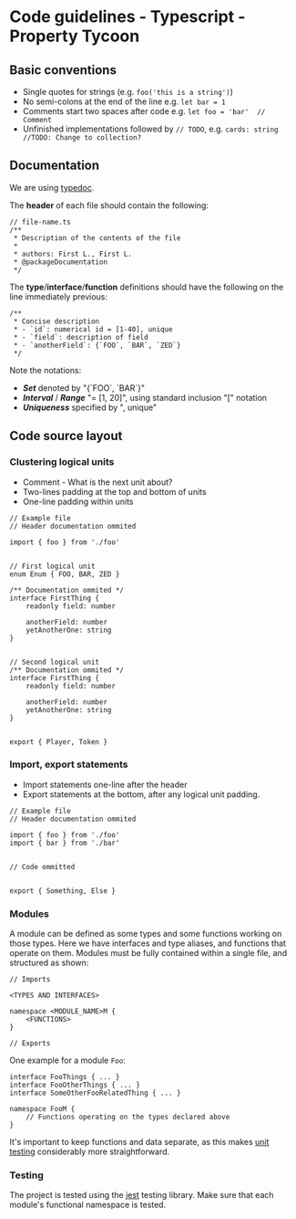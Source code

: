 # Code guidelines - Typescript - Property Tycoon

## Basic conventions
- Single quotes for strings (e.g. `foo('this is a string')`)
- No semi-colons at the end of the line e.g. `let bar = 1`
- Comments start two spaces after code e.g. `let foo = 'bar'  // Comment`
- Unfinished implementations followed by `// TODO`, e.g. `cards: string  //TODO: Change to collection?`

## Documentation
We are using [typedoc](https://typedoc.org/).

The **header** of each file should contain the following:
```
// file-name.ts
/**
 * Description of the contents of the file
 * 
 * authors: First L., First L.  
 * @packageDocumentation
 */
```
The **type**/**interface**/**function** definitions should have the following on the line immediately previous:
```
/**
 * Concise description
 * - `id`: numerical id = [1-40], unique
 * - `field`: description of field
 * - `anotherField`: {`FOO`, `BAR`, `ZED`}
 */
 ```
Note the notations:
- ***Set*** denoted by "{\`FOO\`, \`BAR\`}"
- ***Interval*** / ***Range*** "= [1, 20]", using standard inclusion "[" notation
- ***Uniqueness*** specified by ", unique"

## Code source layout

### Clustering logical units
- Comment - What is the next unit about?
- Two-lines padding at the top and bottom of units
- One-line padding within units
```
// Example file
// Header documentation ommited

import { foo } from './foo'


// First logical unit
enum Enum { FOO, BAR, ZED }

/** Documentation ommited */
interface FirstThing {
    readonly field: number

    anotherField: number
    yetAnotherOne: string
}


// Second logical unit
/** Documentation ommited */
interface FirstThing {
    readonly field: number

    anotherField: number
    yetAnotherOne: string
}


export { Player, Token }
```

### Import, export statements
- Import statements one-line after the header
- Export statements at the bottom, after any logical unit padding.
```
// Example file
// Header documentation ommited

import { foo } from './foo'
import { bar } from './bar'


// Code ommitted


export { Something, Else }
```

### Modules
A module can be defined as some types and some functions working on those types.
Here we have interfaces and type aliases, and functions that operate on them. Modules
must be fully contained within a single file, and structured as shown:
```
// Imports

<TYPES AND INTERFACES>

namespace <MODULE_NAME>M {
    <FUNCTIONS>
}

// Exports
```
One example for a module `Foo`:
```
interface FooThings { ... }
interface FooOtherThings { ... }
interface SomeOtherFooRelatedThing { ... }

namespace FooM {
    // Functions operating on the types declared above
}
```
It's important to keep functions and data separate, as this makes [unit testing](#testing)
considerably more straightforward.

### Testing
The project is tested using the [jest](https://jestjs.io/en/) testing library.
Make sure that each module's functional namespace is tested.